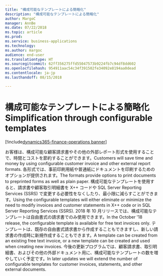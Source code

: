 ```yaml
---
title: "構成可能なテンプレートによる簡略化"
description: "構成可能なテンプレートによる簡略化"
author: MargoC
manager: AnnBe
ms.date: 07/22/2018
ms.topic: article
ms.prod: 
ms.service: business-applications
ms.technology: 
ms.author: margoc
audience: end-user
ms.translationtype: HT
ms.sourcegitcommit: 62ff356275ffd55047573b9224fb7c94df8dd602
ms.openlocfilehash: 954911aac54c34f391502fe34092e8194aa0dead
ms.contentlocale: ja-jp
ms.lasthandoff: 08/15/2018

---
```

#  <a name="simplification-through-configurable-templates"></a><span data-ttu-id="9eb4c-103">構成可能なテンプレートによる簡略化</span><span class="sxs-lookup"><span data-stu-id="9eb4c-103">Simplification through configurable templates</span></span> 

[!include[dynamics365-finance-operations banner](../includes/dynamics365-finance-operations.md)]



<span data-ttu-id="9eb4c-104">お客様は、構成可能な顧客請求書やその他の外部レポート形式を使用することで、時間とコストを節約することができます。</span><span class="sxs-lookup"><span data-stu-id="9eb4c-104">Customers will save time and money by using configurable customer invoice and other external report formats.</span></span> <span data-ttu-id="9eb4c-105">各形式では、事前印刷用紙や普通紙にドキュメントを印刷するためのオプションが提供されます。</span><span class="sxs-lookup"><span data-stu-id="9eb4c-105">The formats provide options to print documents to preprinted forms as well as plain paper.</span></span> <span data-ttu-id="9eb4c-106">構成可能なテンプレートを使用すると、請求書や顧客取引明細書を X++ コードや SQL Server Reporting Services (SSRS) で変更する必要性をなくしたり、最小限に減らすことができます。</span><span class="sxs-lookup"><span data-stu-id="9eb4c-106">Using the configurable templates will either eliminate or minimize the need to modify invoices and customer statements in X++ code or in SQL Server Reporting Services (SSRS).</span></span> <span data-ttu-id="9eb4c-107">2018 年 10 月リリースでは、構成可能なテンプレートは自由書式の請求書でのみ使用できます。</span><span class="sxs-lookup"><span data-stu-id="9eb4c-107">In the October '18 release, the configurable template is available for free text invoices only.</span></span> <span data-ttu-id="9eb4c-108">テンプレートは、既存の自由書式請求書から作成することもできますし、新しい請求書の作成時に新規作成することもできます。</span><span class="sxs-lookup"><span data-stu-id="9eb4c-108">A template can be created from an existing free text invoice, or a new template can be created and used when creating new invoices.</span></span> <span data-ttu-id="9eb4c-109">今後の更新プログラムでは、顧客請求書、取引明細書、およびその他の外部ドキュメント用に、構成可能なテンプレートの数を増やしていく予定です。</span><span class="sxs-lookup"><span data-stu-id="9eb4c-109">In later updates we will extend the number of configurable templates for customer invoices, statements, and other external documents.</span></span>

